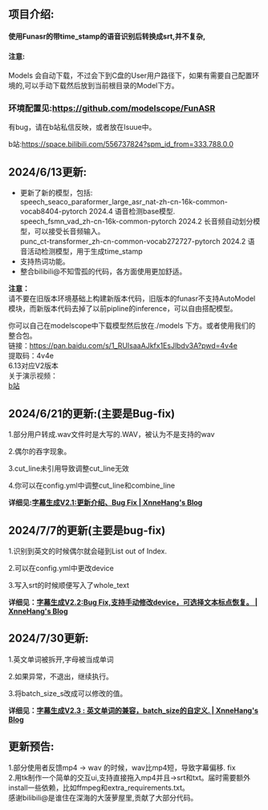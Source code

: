 ## 项目介绍:

#### 使用Funasr的带time_stamp的语音识别后转换成srt,并不复杂,

#### 注意:

Models 会自动下载，不过会下到C盘的User用户路径下，如果有需要自己配置环境的,可以手动下载然后放到当前根目录的Model下方。

###  环境配置见:https://github.com/modelscope/FunASR



有bug，请在b站私信反映，或者放在Isuue中。

b站:https://space.bilibili.com/556737824?spm_id_from=333.788.0.0

## 2024/6/13更新:  
* 更新了新的模型，包括:  
speech_seaco_paraformer_large_asr_nat-zh-cn-16k-common-vocab8404-pytorch    2024.4
语音检测base模型.  
speech_fsmn_vad_zh-cn-16k-common-pytorch  2024.2
长音频自动划分模型，可以接受长音频输入。   
punc_ct-transformer_zh-cn-common-vocab272727-pytorch  2024.2
语音活动检测模型，用于生成time_stamp   
* 支持热词功能。  
* 整合bilibili@不知雪孤的代码，各方面使用更加舒适。  

**注意：**  
请不要在旧版本环境基础上构建新版本代码，旧版本的funasr不支持AutoModel模块，而新版本代码去掉了以前pipline的inference，可以自由搭配模型。  

你可以自己在modelscope中下载模型然后放在./models 下方。或者使用我们的整合包。    
链接：https://pan.baidu.com/s/1_RUIsaaAJkfx1EsJlbdv3A?pwd=4v4e   
提取码：4v4e    
6.13对应V2版本   
关于演示视频：    
[b站](https://www.bilibili.com/video/BV1bz421z7gj/?spm_id_from=333.999.0.0)



## 2024/6/21的更新:(主要是Bug-fix)

1.部分用户转成.wav文件时是大写的.WAV，被认为不是支持的wav

2.偶尔的吞字现象。

3.cut_line未引用导致调整cut_line无效

4.你可以在config.yml中调整cut_line和combine_line



**详细见:[字幕生成V2.1:更新介绍、Bug Fix | XnneHang's Blog](http://xnnehang.top/blog/27)**



## 2024/7/7的更新(主要是bug-fix)

1.识别到英文的时候偶尔就会碰到List out of Index.

2.可以在config.yml中更改device

3.写入srt的时候顺便写入了whole_text

**详细见：[字幕生成V2.2:Bug Fix,支持手动修改device，可选择文本标点恢复。 | XnneHang's Blog](http://xnnehang.top/blog/44)**



## 2024/7/30更新:

1.英文单词被拆开,字母被当成单词

2.如果异常，不退出，继续执行。

3.将batch_size_s改成可以修改的值。

**详细见：[字幕生成V2.3 : 英文单词的兼容，batch_size的自定义. | XnneHang's Blog](http://xnnehang.top/blog/81)**


##  更新预告:
1.部分使用者反馈mp4 -> wav 的时候，wav比mp4短，导致字幕偏移. fix  
2.用tk制作一个简单的交互ui,支持直接拖入mp4并且->srt和txt。届时需要额外install一些依赖，比如ffmpeg和extra_requirements.txt。  
感谢bilibili@是谁住在深海的大菠萝屋里,贡献了大部分代码。  